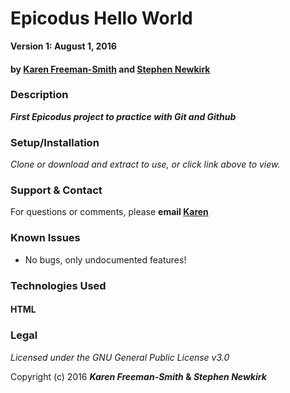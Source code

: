 # Epicodus Hello World

__Version 1: August 1, 2016__
#### by [Karen Freeman-Smith](http://karenfreemansmith.github.io) and [Stephen Newkirk](https://github.com/NewkirkS)

### Description
__*First Epicodus project to practice with Git and Github*__

### Setup/Installation
*Clone or download and extract to use, or click link above to view.*

### Support & Contact
For questions or comments, please __email [Karen](karenfreemansmith@gmail.com)__

### Known Issues
* No bugs, only undocumented features!

### Technologies Used
#### HTML

### Legal
*Licensed under the GNU General Public License v3.0*

Copyright (c) 2016 **_Karen Freeman-Smith_ & _Stephen Newkirk_**
